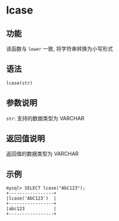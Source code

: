 # lcase

## 功能

该函数与 `lower` 一致, 将字符串转换为小写形式

## 语法

```Haskell
lcase(str)
```

## 参数说明

`str`: 支持的数据类型为 VARCHAR

## 返回值说明

返回值的数据类型为 VARCHAR

## 示例

```Plain Text
mysql> SELECT lcase("AbC123");
+-----------------+
|lcase('AbC123')  |
+-----------------+
|abc123           |
+-----------------+
```

